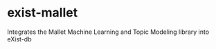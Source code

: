 exist-mallet
============

Integrates the Mallet Machine Learning and Topic Modeling library into eXist-db
